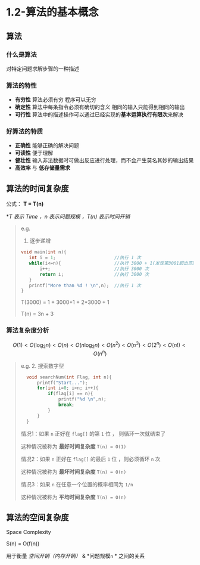 # 1.2-算法的基本概念

## 算法

### 什么是算法
对特定问题求解步骤的一种描述
### 算法的特性
- **有穷性**
  算法必须有穷 程序可以无穷
- **确定性**
  算法中每条指令必须有确切的含义 相同的输入只能得到相同的输出
- **可行性**
  算法中的描述操作可以通过已经实现的**基本运算执行有限次**来解决
### 好算法的特质
- **正确性** 能够正确的解决问题
- **可读性** 便于理解
- **健壮性** 输入非法数据时可做出反应进行处理，而不会产生莫名其妙的输出结果
- **高效率** 与 **低存储量需求**

## 算法的时间复杂度
公式： **T = T(n)**

**T 表示 Time ，n 表示问题规模 ，T(n) 表示时间开销*

> e.g.
> 1. 逐步递增
> ```C
> void main(int n){
>    int i = 1;                      //执行 1 次
>    while(i<=n){                    //执行 3000 + 1(发现第3001超出范围的那一次) = 3001 次
>        i++;                        //执行 3000 次
>        return i;                   //执行 3000 次
>    }
>    printf("More than %d ! \n",n);  //执行 1 次
>}
>```
>T(3000) = 1 + 3000+1 + 2*3000 + 1
>
>T(n)    = 3n + 3

### 算法复杂度分析
$$
O(1) < O(\log_2 n) < O(n) < O(n \log_2 n) < O(n^2) < O(n^3) < O(2^n) < O(n!) < O(n^n)
$$

> e.g.
> 2. 搜索数字型
> ```C
>   void searchNum(int Flag, int n){
>       printf("Start...");
>       for(int i=0; i<n; i++){
>           if(flag[i] == n){
>               printf("%d \n",n);
>               break; 
>           }
>       }
>   }
> ```
> 情况1：如果 `n` 正好在 `flag[]` 的第 `1` 位 ， 则循环一次就结束了
> 
> 这种情况被称为 **最好时间复杂度** `T(n) = O(1)`
>
> 情况2：如果 `n` 正好在 `flag[]` 的最后 `1` 位 ，则必须循环 `n` 次
> 
> 这种情况被称为 **最坏时间复杂度** `T(n) = O(n)`
> 
> 情况3：如果 `n` 在任意一个位置的概率相同为 `1/n` 
>
> 这种情况被称为 **平均时间复杂度** `T(n) = O(n)`

## 算法的空间复杂度
Space Complexity

S(n) = O(f(n))

用于衡量 *空间开销（内存开销）* & *问题规模`n` * 之间的关系

<!-- TODO 继续完成空间复杂度学习 -->
